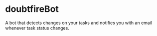 # doubtfireBot
<p>A bot that detects changes on your tasks and notifies you with an email whenever task status changes.</p>
